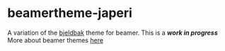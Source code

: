 # beamertheme-japeri
A variation of the [bjeldbak](https://github.com/martinbjeldbak/beamertheme-bjeldbak) theme for beamer.
This is a ***work in progress***
More about beamer themes [here](http://jeromebelleman.gitlab.io/posts/publishing/beamerthemes/)
